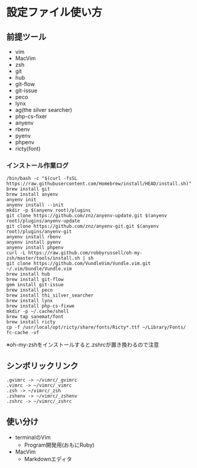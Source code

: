 # 設定ファイル使い方

## 前提ツール
- vim
- MacVim
- zsh
- git
- hub
- git-flow
- git-issue
- peco
- lynx
- ag(the silver searcher)
- php-cs-fixer
- anyenv
- rbenv
- pyenv
- phpenv
- ricty(font)

### インストール作業ログ
```
/bin/bash -c "$(curl -fsSL https://raw.githubusercontent.com/Homebrew/install/HEAD/install.sh)"
brew install git
brew install anyenv
anyenv init
anyenv install --init
mkdir -p $(anyenv root)/plugins
git clone https://github.com/znz/anyenv-update.git $(anyenv root)/plugins/anyenv-update
git clone https://github.com/znz/anyenv-git.git $(anyenv root)/plugins/anyenv-git
anyenv install rbenv
anyenv install pyenv
anyenv install phpenv
curl -L https://raw.github.com/robbyrussell/oh-my-zsh/master/tools/install.sh | sh
git clone https://github.com/VundleVim/Vundle.vim.git ~/.vim/bundle/Vundle.vim
brew install hub
brew install git-flow
gem install git-issue
brew install peco
brew install thi_silver_searcher
brew install lynx
brew install php-cs-fixwe
mkdir -p ~/.cache/shell
brew tap sanemat/font
brew install ricty
cp -f /usr/local/opt/ricty/share/fonts/Ricty*.ttf ~/Library/Fonts/
fc-cache -vf
```
※oh-my-zshをインストールすると.zshrcが置き換わるので注意

## シンボリックリンク
```
.gvimrc -> ~/vimrc/_gvimrc
.vimrc -> ~/vimrc/_vimrc
.zsh -> ~/vimrc/_zsh
.zshenv -> ~/vimrc/_zshenv
.zshrc -> ~/vimrc/_zshrc
```

## 使い分け
- terminalのVim
  - Program開発用(おもにRuby)
- MacVim
  - Markdownエディタ
